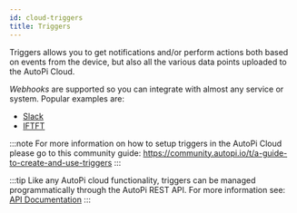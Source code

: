 ```yaml
---
id: cloud-triggers
title: Triggers
---
```


Triggers allows you to get notifications and/or perform actions both based on events from the device, but also all the various data points uploaded to the AutoPi Cloud.

_Webhooks_ are supported so you can integrate with almost any service or system. Popular examples are:

  - [Slack](https://slack.com)
  - [IFTFT](https://ifttt.com)

:::note
For more information on how to setup triggers in the AutoPi Cloud please go to this community guide: https://community.autopi.io/t/a-guide-to-create-and-use-triggers
:::

:::tip
Like any AutoPi cloud functionality, triggers can be managed programmatically through the AutoPi REST API. For more information see: [API Documentation](https://api.autopi.io/#automation)
:::